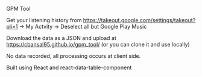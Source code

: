 GPM Tool

Get your listening history from https://takeout.google.com/settings/takeout?pli=1 -> My Actvity -> Deselect all but Google Play Music

Download the data as a JSON and upload at https://cbansal95.github.io/gpm_tool/ (or you can clone it and use locally)

No data recorded, all processing occurs at client side.

Built using React and react-data-table-component
